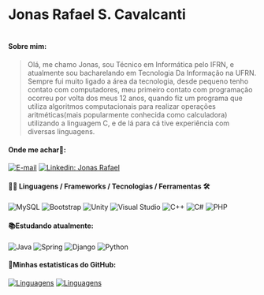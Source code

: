 # Jonas Rafael S. Cavalcanti <h1>
#### Sobre mim: <h4>
>Olá, me chamo Jonas, sou Técnico em Informática pelo IFRN, e atualmente sou bacharelando em Tecnologia Da Informação na UFRN. Sempre fui muito ligado a área da tecnologia, desde pequeno tenho contato com computadores, meu primeiro contato com programação ocorreu por volta dos meus 12 anos, quando fiz um programa que utiliza algoritmos computacionais para realizar operações aritméticas(mais popularmente conhecida como calculadora) utilizando a linguagem C, e de lá para cá tive experiência com diversas linguagens.
>
#### Onde me achar🔎: <h4>
[![E-mail](https://img.shields.io/badge/-Email-000?style=for-the-badge&logo=microsoft-outlook&logoColor=E94D5F)](mailto:jonasrafa07@gmail.com)
[![Linkedin: Jonas Rafael](https://img.shields.io/badge/-Jonas%20Rafael-blue?style=flat-square&logo=Linkedin&logoColor=white&link=LINK-DO-SEU-LINKEDIN)](https://www.linkedin.com/in/jonas-rafael-182b85209/)

#### 👨‍💻 Linguagens / Frameworks / Tecnologias / Ferramentas  🛠 <h4>
![MySQL](https://img.shields.io/badge/mysql-4479A1.svg?style=for-the-badge&logo=mysql&logoColor=white)
![Bootstrap](https://img.shields.io/badge/bootstrap-%238511FA.svg?style=for-the-badge&logo=bootstrap&logoColor=white)
![Unity](https://img.shields.io/badge/unity-%23000000.svg?style=for-the-badge&logo=unity&logoColor=white)
![Visual Studio](https://img.shields.io/badge/Visual%20Studio-5C2D91.svg?style=for-the-badge&logo=visual-studio&logoColor=white)
![C++](https://img.shields.io/badge/c++-%2300599C.svg?style=for-the-badge&logo=c%2B%2B&logoColor=white)
![C#](https://img.shields.io/badge/c%23-%23239120.svg?style=for-the-badge&logo=csharp&logoColor=white)
![PHP](https://img.shields.io/badge/php-%23777BB4.svg?style=for-the-badge&logo=php&logoColor=white)

#### 📚Estudando atualmente: <h4>
![Java](https://img.shields.io/badge/java-%23ED8B00.svg?style=for-the-badge&logo=openjdk&logoColor=white)
![Spring](https://img.shields.io/badge/spring-%236DB33F.svg?style=for-the-badge&logo=spring&logoColor=white)
![Django](https://img.shields.io/badge/django-%23092E20.svg?style=for-the-badge&logo=django&logoColor=white)
![Python](https://img.shields.io/badge/python-3670A0?style=for-the-badge&logo=python&logoColor=ffdd54)

#### 🔬Minhas estatisticas do GitHub: <h4>
[![Linguagens](https://github-readme-stats.vercel.app/api?username=jonas07br&show_icons=true&locale=pt-BR&&theme=dark)](https://github.com/jonas07br?tab=repositories)
[![Linguagens](https://github-readme-stats.vercel.app/api/top-langs/?username=jonas07br&layout=compact&locale=pt-BR&&theme=dark)](https://github.com/jonas07br?tab=repositories)
